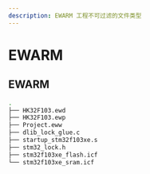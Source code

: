 ```yaml
---
description: EWARM 工程不可过滤的文件类型
---
```


# EWARM

## EWARM

```bash
.
├── HK32F103.ewd
├── HK32F103.ewp
├── Project.eww
├── dlib_lock_glue.c
├── startup_stm32f103xe.s
├── stm32_lock.h
├── stm32f103xe_flash.icf
└── stm32f103xe_sram.icf

```

